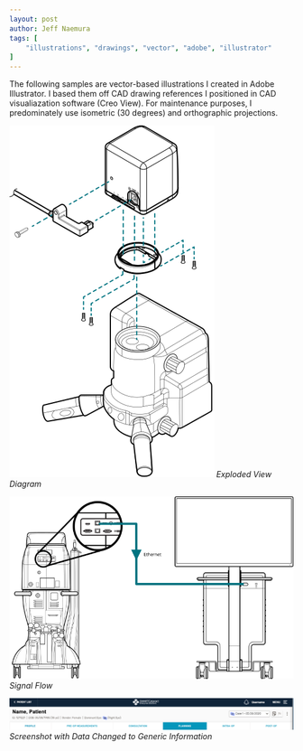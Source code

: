```yaml
---
layout: post
author: Jeff Naemura
tags: [
    "illustrations", "drawings", "vector", "adobe", "illustrator"
]
---
```


The following samples are vector-based illustrations I created in Adobe Illustrator. I based them off CAD drawing references I positioned in CAD visualiazation software (Creo View). For maintenance purposes, I predominately use isometric (30 degrees) and orthographic projections.

![Exploded View Diagram](/images/camera_installation.svg)
*Exploded View Diagram*

![Signal Flow](/images/datafusion.svg)
*Signal Flow*

![Modified Screenshot](/images/patient_page_header.png)
*Screenshot with Data Changed to Generic Information*
